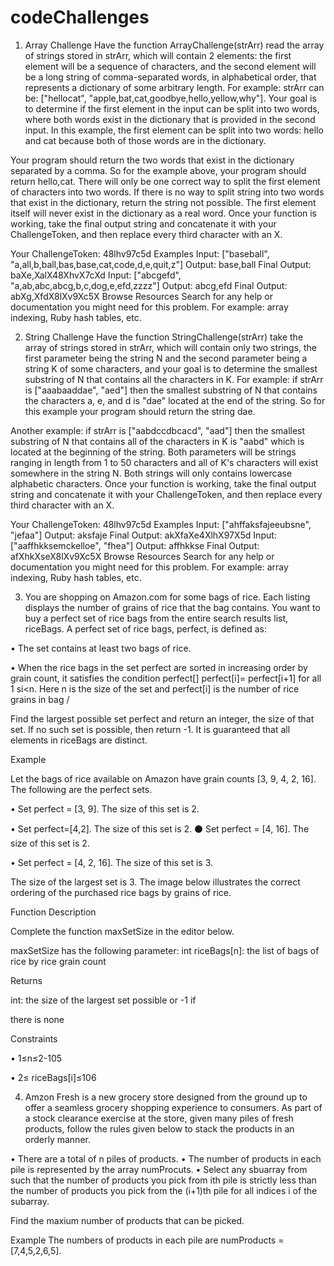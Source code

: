# codeChallenges
1. Array Challenge
Have the function ArrayChallenge(strArr) read the array of strings stored in strArr, which will contain 2 elements: the first element will be a sequence of characters, and the second element will be a long string of comma-separated words, in alphabetical order, that represents a dictionary of some arbitrary length. For example: strArr can be: ["hellocat", "apple,bat,cat,goodbye,hello,yellow,why"]. Your goal is to determine if the first element in the input can be split into two words, where both words exist in the dictionary that is provided in the second input. In this example, the first element can be split into two words: hello and cat because both of those words are in the dictionary.

Your program should return the two words that exist in the dictionary separated by a comma. So for the example above, your program should return hello,cat. There will only be one correct way to split the first element of characters into two words. If there is no way to split string into two words that exist in the dictionary, return the string not possible. The first element itself will never exist in the dictionary as a real word.
Once your function is working, take the final output string and concatenate it with your ChallengeToken, and then replace every third character with an X.

Your ChallengeToken: 48lhv97c5d
Examples
Input: ["baseball", "a,all,b,ball,bas,base,cat,code,d,e,quit,z"]
Output: base,ball
Final Output: baXe,XalX48XhvX7cXd
Input: ["abcgefd", "a,ab,abc,abcg,b,c,dog,e,efd,zzzz"]
Output: abcg,efd
Final Output: abXg,XfdX8lXv9Xc5X
Browse Resources
Search for any help or documentation you might need for this problem. For example: array indexing, Ruby hash tables, etc.


2. String Challenge
Have the function StringChallenge(strArr) take the array of strings stored in strArr, which will contain only two strings, the first parameter being the string N and the second parameter being a string K of some characters, and your goal is to determine the smallest substring of N that contains all the characters in K. For example: if strArr is ["aaabaaddae", "aed"] then the smallest substring of N that contains the characters a, e, and d is "dae" located at the end of the string. So for this example your program should return the string dae.

Another example: if strArr is ["aabdccdbcacd", "aad"] then the smallest substring of N that contains all of the characters in K is "aabd" which is located at the beginning of the string. Both parameters will be strings ranging in length from 1 to 50 characters and all of K's characters will exist somewhere in the string N. Both strings will only contains lowercase alphabetic characters.
Once your function is working, take the final output string and concatenate it with your ChallengeToken, and then replace every third character with an X.

Your ChallengeToken: 48lhv97c5d
Examples
Input: ["ahffaksfajeeubsne", "jefaa"]
Output: aksfaje
Final Output: akXfaXe4XlhX97X5d
Input: ["aaffhkksemckelloe", "fhea"]
Output: affhkkse
Final Output: afXhkXseX8lXv9Xc5X
Browse Resources
Search for any help or documentation you might need for this problem. For example: array indexing, Ruby hash tables, etc.


3. You are shopping on Amazon.com for some bags of rice. Each listing displays the number of grains of rice that the bag contains. You want to buy a perfect set of rice bags from the entire search results list, riceBags. A perfect set of rice bags, perfect, is defined as:

• The set contains at least two bags of rice.

• When the rice bags in the set perfect are sorted in increasing order by grain count, it satisfies the condition perfect[] perfect[i]= perfect[i+1] for all 1 si<n. Here n is the size of the set and perfect[i] is the number of rice grains in bag /

Find the largest possible set perfect and return an integer, the size of that set. If no such set is possible, then return -1. It is guaranteed that all elements in riceBags are distinct.

Example

Let the bags of rice available on Amazon have grain counts [3, 9, 4, 2, 16]. The following are the perfect sets.

• Set perfect = [3, 9]. The size of this set is 2.

• Set perfect=[4,2]. The size of this set is 2. ⚫ Set perfect = [4, 16]. The size of this set is 2.

• Set perfect = [4, 2, 16]. The size of this set is 3.

The size of the largest set is 3. The image below illustrates the correct ordering of the purchased rice bags by grains of rice.

Function Description

Complete the function maxSetSize in the editor below.

maxSetSize has the following parameter: int riceBags[n]: the list of bags of rice by rice grain count

Returns

int: the size of the largest set possible or -1 if

there is none

Constraints

• 1≤n≤2-105

• 2≤ riceBags[i]≤106


4. Amzon Fresh is a new grocery store designed from the ground up to offer a seamless grocery shopping experience to consumers. As part of a stock clearance exercise at the store, given many piles of fresh products, follow the rules given below to stack the products in an orderly manner.

• There are a total of n piles of products.
• The number of products in each pile is represented by the array numProcuts.
• Select any sbuarray from such that the number of products you pick from ith pile is strictly less than the number of products you pick from the (i+1)th pile for all indices i of the subarray.

Find the maxium number of products that can be picked.

Example
The numbers of products in each pile are numProducts = [7,4,5,2,6,5].